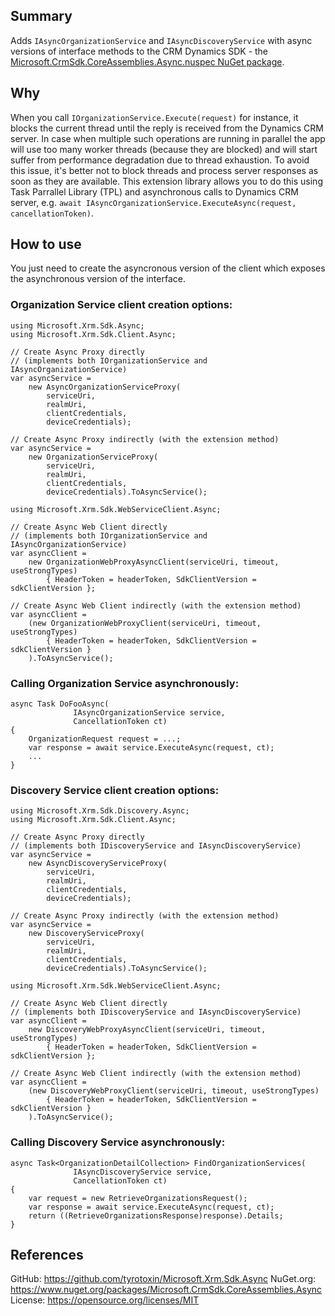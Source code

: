 ## Summary

Adds `IAsyncOrganizationService` and `IAsyncDiscoveryService` with async versions of interface methods to the CRM Dynamics SDK - the [Microsoft.CrmSdk.CoreAssemblies.Async.nuspec NuGet package](https://www.nuget.org/packages/Microsoft.CrmSdk.CoreAssemblies/).

## Why

When you call `IOrganizationService.Execute(request)` for instance, it blocks the current thread until the reply is received from the Dynamics CRM server. In case when multiple such operations are running in parallel the app will use too many worker threads (because they are blocked) and will start suffer from performance degradation due to thread exhaustion. To avoid this issue, it's better not to block threads and process server responses as soon as they are available. This extension library allows you to do this using Task Parrallel Library (TPL) and asynchronous calls to Dynamics CRM server, e.g. `await IAsyncOrganizationService.ExecuteAsync(request, cancellationToken)`.

## How to use

You just need to create the asyncronous version of the client which exposes the asynchronous version of the interface.

### Organization Service client creation options:

    using Microsoft.Xrm.Sdk.Async;
    using Microsoft.Xrm.Sdk.Client.Async;
    
    // Create Async Proxy directly
    // (implements both IOrganizationService and IAsyncOrganizationService)
    var asyncService =
        new AsyncOrganizationServiceProxy(
            serviceUri,
            realmUri,
            clientCredentials,
            deviceCredentials);
    
    // Create Async Proxy indirectly (with the extension method)
    var asyncService =
        new OrganizationServiceProxy(
            serviceUri,
            realmUri,
            clientCredentials,
            deviceCredentials).ToAsyncService();
    
    using Microsoft.Xrm.Sdk.WebServiceClient.Async;
    
    // Create Async Web Client directly
    // (implements both IOrganizationService and IAsyncOrganizationService)
    var asyncClient =
        new OrganizationWebProxyAsyncClient(serviceUri, timeout, useStrongTypes)
            { HeaderToken = headerToken, SdkClientVersion = sdkClientVersion };
    
    // Create Async Web Client indirectly (with the extension method)
    var asyncClient =
        (new OrganizationWebProxyClient(serviceUri, timeout, useStrongTypes)
            { HeaderToken = headerToken, SdkClientVersion = sdkClientVersion }
        ).ToAsyncService();

### Calling Organization Service asynchronously:

    async Task DoFooAsync(
                  IAsyncOrganizationService service,
                  CancellationToken ct)
    {
        OrganizationRequest request = ...;
        var response = await service.ExecuteAsync(request, ct);
        ...
    }

### Discovery Service client creation options:

    using Microsoft.Xrm.Sdk.Discovery.Async;
    using Microsoft.Xrm.Sdk.Client.Async;
    
    // Create Async Proxy directly
    // (implements both IDiscoveryService and IAsyncDiscoveryService)
    var asyncService =
        new AsyncDiscoveryServiceProxy(
            serviceUri,
            realmUri,
            clientCredentials,
            deviceCredentials);
    
    // Create Async Proxy indirectly (with the extension method)
    var asyncService =
        new DiscoveryServiceProxy(
            serviceUri,
            realmUri,
            clientCredentials,
            deviceCredentials).ToAsyncService();
    
    using Microsoft.Xrm.Sdk.WebServiceClient.Async;
    
    // Create Async Web Client directly
    // (implements both IDiscoveryService and IAsyncDiscoveryService)
    var asyncClient =
        new DiscoveryWebProxyAsyncClient(serviceUri, timeout, useStrongTypes)
            { HeaderToken = headerToken, SdkClientVersion = sdkClientVersion };
    
    // Create Async Web Client indirectly (with the extension method)
    var asyncClient =
        (new DiscoveryWebProxyClient(serviceUri, timeout, useStrongTypes)
            { HeaderToken = headerToken, SdkClientVersion = sdkClientVersion }
        ).ToAsyncService();

### Calling Discovery Service asynchronously:

    async Task<OrganizationDetailCollection> FindOrganizationServices(
                  IAsyncDiscoveryService service,
                  CancellationToken ct)
    {
        var request = new RetrieveOrganizationsRequest();
        var response = await service.ExecuteAsync(request, ct);
        return ((RetrieveOrganizationsResponse)response).Details;
    }

## References

GitHub: https://github.com/tyrotoxin/Microsoft.Xrm.Sdk.Async
NuGet.org: https://www.nuget.org/packages/Microsoft.CrmSdk.CoreAssemblies.Async
License: https://opensource.org/licenses/MIT